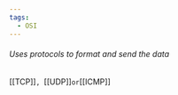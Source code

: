 ```yaml
---
tags:
  - OSI
---
```

###### Uses protocols to format and send the data

[[TCP]]``, ``[[UDP]]`` or ``[[ICMP]]
